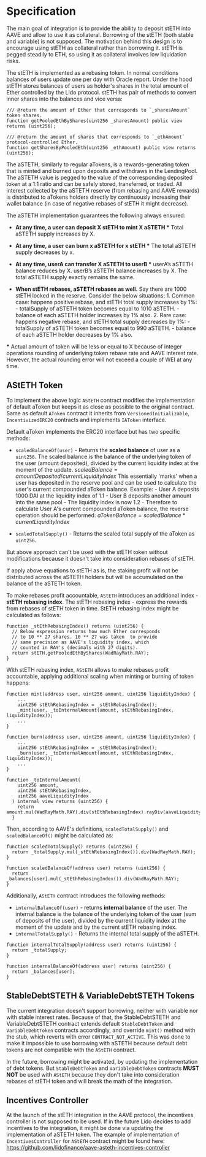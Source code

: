 # Specification

The main goal of integration is to provide the ability to deposit stETH into AAVE and allow to use it as collateral. Borrowing of the stETH (both stable and variable) is not supposed. The motivation behind this design is to encourage using stETH as collateral rather than borrowing it. stETH is pegged steadily to ETH, so using it as collateral involves low liquidation risks.

The stETH is implemented as a rebasing token. In normal conditions balances of users update one per day with Oracle report. Under the hood stETH stores balances of users as holder's shares in the total amount of Ether controlled by the Lido protocol. stETH has pair of methods to convert inner shares into the balances and vice versa:

```solidity
/// @return the amount of Ether that corresponds to `_sharesAmount` token shares.
function getPooledEthByShares(uint256 _sharesAmount) public view returns (uint256);

/// @return the amount of shares that corresponds to `_ethAmount` protocol-controlled Ether.
function getSharesByPooledEth(uint256 _ethAmount) public view returns (uint256);

```

The aSTETH, similarly to regular aTokens, is a rewards-generating token that is minted and burned upon deposits and withdraws in the LendingPool. The aSTETH value is pegged to the value of the corresponding deposited token at a 1:1 ratio and can be safely stored, transferred, or traded. All interest collected by the aSTETH reserve (from rebasing and AAVE rewards) is distributed to aTokens holders directly by continuously increasing their wallet balance (in case of negative rebases of stETH it might decrease).

The aSTETH implementation guarantees the following always ensured:

- **At any time, a user can deposit X stETH to mint X aSTETH \***
  Total aSTETH supply increases by X.

- **At any time, a user can burn x aSTETH for x stETH \***
  The total aSTETH supply decreases by x.

- **At any time, userA can transfer X aSTETH to userB \***
  userA’s aSTETH balance reduces by X.
  userB’s aSTETH balance increases by X.
  The total aSTETH supply exactly remains the same.

- **When stETH rebases, aSTETH rebases as well.**
  Say there are 1000 stETH locked in the reserve. Consider the below situations: 1. Common case: happens positive rebase, and stETH total supply increases by 1%: - totalSupply of aSTETH token becomes equal to 1010 aSTETH. - balance of each aSTETH holder increases by 1% also. 2. Rare case: happens negative rebase, and stETH total supply decreases by 1%: - totalSupply of aSTETH token becomes equal to 990 aSTETH. - balance of each aSTETH holder decreases by 1% also.

**\*** Actual amount of token will be less or equal to X because of integer operations rounding of underlying token rebase rate and AAVE interest rate. However, the actual rounding error will not exceed a couple of WEI at any time.

## AStETH Token

To implement the above logic `AStETH` contract modifies the implementation of default aToken but keeps it as close as possible to the original contract. Same as default `AToken` contract it inherits from `VersionedInitializable`, `IncentivizedERC20` contracts and implements `IAToken` interface.

Default aToken implements the ERC20 interface but has two specific methods:

- `scaledBalanceOf(user)` - Returns the **scaled balance** of user as a `uint256`. The scaled balance is the balance of the underlying token of the user (amount deposited), divided by the current liquidity index at the moment of the update. $scaledBalance = amountDeposited/currentLiquidityIndex$
  This essentially 'marks' when a user has deposited in the reserve pool and can be used to calculate the user's current compounded aToken balance.
  Example: - User A deposits 1000 DAI at the liquidity index of 1.1 - User B deposits another amount into the same pool - The liquidity index is now 1.2 - Therefore to calculate User A's current compounded aToken balance, the reverse operation should be performed: $aTokenBalance = scaledBalance*currentLiquidityIndex$

- `scaledTotalSupply()` - Returns the scaled total supply of the aToken as `uint256`.

But above approach can't be used with the stETH token without modifications because it doesn't take into consideration rebases of stETH.

If apply above equations to stETH as is, the staking profit will not be distributed across the aSTETH holders but will be accumulated on the balance of the aSTETH token.

To make rebases profit accountable, `AStETH` introduces an additional index - **stETH rebasing index**. The stETH rebasing index - express the rewards from rebases of stETH token in time. StETH rebasing index might be calculated as follows:

```solidity
function _stEthRebasingIndex() returns (uint256) {
  // Below expression returns how much Ether corresponds
  // to 10 ** 27 shares. 10 ** 27 was taken  to provide
  // same precision as AAVE's liquidity index, which
  // counted in RAY's (decimals with 27 digits).
  return stETH.getPooledEthByShares(WadRayMath.RAY);
}

```

With stETH rebasing index, `AStETH` allows to make rebases profit accountable, applying additional scaling when minting or burning of token happens:

```solidity
function mint(address user, uint256 amount, uint256 liquidityIndex) {
    ...
    uint256 stEthRebasingIndex = _stEthRebasingIndex();
    _mint(user, _toInternalAmount(amount, stEthRebasingIndex, liquidityIndex));
    ...
}

function burn(address user, uint256 amount, uint256 liquidityIndex) {
    ...
    uint256 stEthRebasingIndex = _stEthRebasingIndex();
    _burn(user, _toInternalAmount(amount, stEthRebasingIndex, liquidityIndex));
    ...
}

function _toInternalAmount(
    uint256 amount,
    uint256 stEthRebasingIndex,
    uint256 aaveLiquidityIndex
  ) internal view returns (uint256) {
    return amount.mul(WadRayMath.RAY).div(stEthRebasingIndex).rayDiv(aaveLiquidityIndex);
  }
```

Then, according to AAVE's definitions, `scaledTotalSupply()` and `scaledBalanceOf()` might be calculated as:

```solidity
function scaledTotalSupply() returns (uint256) {
  return _totalSupply.mul(_stEthRebasingIndex()).div(WadRayMath.RAY);
}

function scaledBalanceOf(address user) returns (uint256) {
  return _balances[user].mul(_stEthRebasingIndex()).div(WadRayMath.RAY);
}

```

Additionally, `AStETH` contract introduces the following methods:

- `internalBalanceOf(user)` - returns **internal balance** of the user. The internal balance is the balance of the underlying token of the user (sum of deposits of the user), divided by the current liquidity index at the moment of the update and by the current stETH rebasing index.
- `internalTotalSupply()` - Returns the internal total supply of the aSTETH.

```solidity
function internalTotalSupply(address user) returns (uint256) {
  return _totalSupply;
}

function internalBalanceOf(address user) returns (uint256) {
  return _balances[user];
}

```

## StableDebtSTETH & VariableDebtSTETH Tokens

The current integration doesn't support borrowing, neither with variable nor with stable interest rates. Because of that, the StableDebtSTETH and VariableDebtSTETH contract extends default `StableDebtToken` and `VariableDebtToken` contracts accordingly, and override `mint()` method with the stub, which reverts with error `CONTRACT_NOT_ACTIVE`. This was done to make it impossible to use borrowing with aSTETH because default debt tokens are not compatible with the `AStETH` contract.

In the future, borrowing might be activated, by updating the implementation of debt tokens. But `StableDebtToken` and `VariableDebtToken` contracts **MUST NOT** be used with `AStETH` because they don't take into consideration rebases of stETH token and will break the math of the integration.

## Incentives Controller

At the launch of the stETH integration in the AAVE protocol, the incentives controller is not supposed to be used. If in the future Lido decides to add incentives to the integration, it might be done via updating the implementation of aSTETH token. The example of implementation of `IncentivesController` for `AStETH` contract might be found here: https://github.com/lidofinance/aave-asteth-incentives-controller
